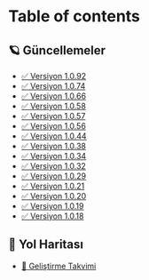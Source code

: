 # Table of contents

## 🪐 Güncellemeler

* [✅ Versiyon 1.0.92](README.md)
* [✅ Versiyon 1.0.74](<README (3).md>)
* [✅ Versiyon 1.0.66](<README (3) (1).md>)
* [✅ Versiyon 1.0.58](<README (2).md>)
* [✅ Versiyon 1.0.57](<README (2) (1).md>)
* [✅ Versiyon 1.0.56](<README (1).md>)
* [✅ Versiyon 1.0.44](<README (1) (1).md>)
* [✅ Versiyon 1.0.38](guncellemeler/versiyon-1.0.38.md)
* [✅ Versiyon 1.0.34](guncellemeler/versiyon-1.0.34.md)
* [✅ Versiyon 1.0.32](guncellemeler/versiyon-1.0.32.md)
* [✅ Versiyon 1.0.29](guncellemeler/versiyon-1.0.29.md)
* [✅ Versiyon 1.0.21](guncellemeler/versiyon-1.0.21.md)
* [✅ Versiyon 1.0.20](guncellemeler/versiyon-1.0.20.md)
* [✅ Versiyon 1.0.19](guncellemeler/versiyon-1.0.19.md)
* [✅ Versiyon 1.0.18](guncellemeler/versiyon-1.0.18.md)

## 🌻 Yol Haritası

* [🦉 Geliştirme Takvimi](yol-haritasi/gelistirme-takvimi.md)

